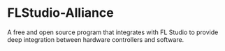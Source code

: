 # FLStudio-Alliance
A free and open source program that integrates with FL Studio to provide deep integration between hardware controllers and software.
